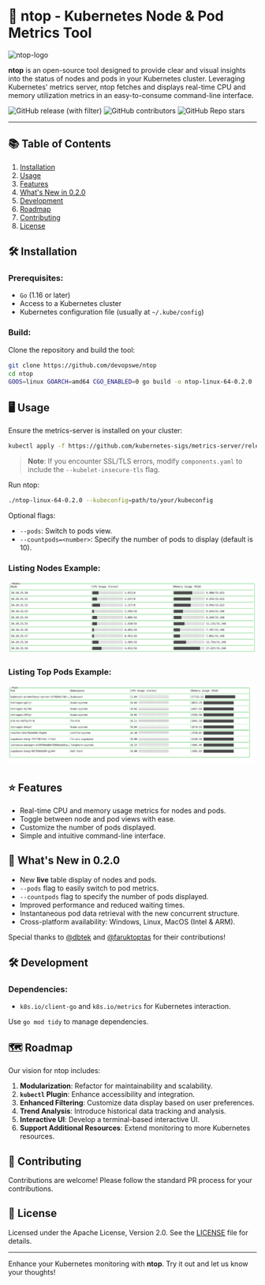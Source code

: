 # 🚀 ntop - Kubernetes Node & Pod Metrics Tool
![ntop-logo](https://i.ibb.co/WzWRNcz/ntop-logo.png)

**ntop** is an open-source tool designed to provide clear and visual insights into the status of nodes and pods in your Kubernetes cluster. Leveraging Kubernetes' metrics server, ntop fetches and displays real-time CPU and memory utilization metrics in an easy-to-consume command-line interface.

![GitHub release (with filter)](https://img.shields.io/github/v/release/devopswe/ntop?style=for-the-badge) ![GitHub contributors](https://img.shields.io/github/contributors/devopswe/ntop?style=for-the-badge) ![GitHub Repo stars](https://img.shields.io/github/stars/devopswe/ntop?style=for-the-badge)

---

## 📚 Table of Contents
1. [Installation](#installation)
2. [Usage](#usage)
3. [Features](#features)
4. [What's New in 0.2.0](#whats-new)
5. [Development](#development)
6. [Roadmap](#roadmap)
7. [Contributing](#contributing)
8. [License](#license)

## 🛠 Installation

### Prerequisites:
- `Go` (1.16 or later)
- Access to a Kubernetes cluster
- Kubernetes configuration file (usually at `~/.kube/config`)

### Build:
Clone the repository and build the tool:

```bash
git clone https://github.com/devopswe/ntop
cd ntop
GOOS=linux GOARCH=amd64 CGO_ENABLED=0 go build -o ntop-linux-64-0.2.0
```

## 🖥 Usage

Ensure the metrics-server is installed on your cluster:

```bash
kubectl apply -f https://github.com/kubernetes-sigs/metrics-server/releases/latest/download/components.yaml
```

> **Note**: If you encounter SSL/TLS errors, modify `components.yaml` to include the `--kubelet-insecure-tls` flag.

Run ntop:

```bash
./ntop-linux-64-0.2.0 --kubeconfig=path/to/your/kubeconfig
```

Optional flags:

- `--pods`: Switch to pods view.
- `--countpods=<number>`: Specify the number of pods to display (default is 10).

### Listing Nodes Example:
![Example nodes listing of NTOP 0.2.0](nodes-list.png)

### Listing Top Pods Example:
![Example pods listing of NTOP 0.2.0](top-pods-list.png)

## ⭐ Features

- Real-time CPU and memory usage metrics for nodes and pods.
- Toggle between node and pod views with ease.
- Customize the number of pods displayed.
- Simple and intuitive command-line interface.

## 🌟 What's New in 0.2.0

- New **live** table display of nodes and pods.
- `--pods` flag to easily switch to pod metrics.
- `--countpods` flag to specify the number of pods displayed.
- Improved performance and reduced waiting times.
- Instantaneous pod data retrieval with the new concurrent structure.
- Cross-platform availability: Windows, Linux, MacOS (Intel & ARM).

Special thanks to [@dbtek](https://github.com/dbtek) and [@faruktoptas](https://github.com/faruktoptas) for their contributions!

## 🛠 Development

### Dependencies:
- `k8s.io/client-go` and `k8s.io/metrics` for Kubernetes interaction.

Use `go mod tidy` to manage dependencies.

## 🗺 Roadmap

Our vision for ntop includes:

1. **Modularization**: Refactor for maintainability and scalability.
2. **`kubectl` Plugin**: Enhance accessibility and integration.
3. **Enhanced Filtering**: Customize data display based on user preferences.
4. **Trend Analysis**: Introduce historical data tracking and analysis.
5. **Interactive UI**: Develop a terminal-based interactive UI.
6. **Support Additional Resources**: Extend monitoring to more Kubernetes resources.

## 🤝 Contributing

Contributions are welcome! Please follow the standard PR process for your contributions.

## 📜 License

Licensed under the Apache License, Version 2.0. See the [LICENSE](LICENSE) file for details.

---

Enhance your Kubernetes monitoring with **ntop**. Try it out and let us know your thoughts!
